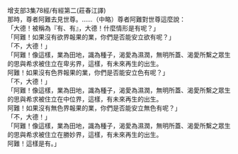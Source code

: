 增支部3集78經/有經第二(莊春江譯)  
那時，尊者阿難去見世尊。……（中略）尊者阿難對世尊這麼說：  
「大德！被稱為『有、有』，大德！什麼情形是有呢？」  
「阿難！如果沒有欲界報果的業，你們是否能安立欲有呢？」  
「不，大德！」  
「阿難！像這樣，業為田地，識為種子，渴愛為濕潤，無明所蓋、渴愛所繫之眾生的思與希求被住立在卑劣界，這樣，有未來再生的出生。  
阿難！如果沒有色界報果的業，你們是否能安立色有呢？」  
「不，大德！」  
「阿難！像這樣，業為田地，識為種子，渴愛為濕潤，無明所蓋、渴愛所繫之眾生的思與希求被住立在中位界，這樣，有未來再生的出生。  
阿難！如果沒有無色界報果的業，你們是否能安立無色有呢？」  
「不，大德！」  
「阿難！像這樣，業為田地，識為種子，渴愛為濕潤，無明所蓋、渴愛所繫之眾生的思與希求被住立在勝妙界，這樣，有未來再生的出生。  
阿難！這樣是有。」  
  
  
